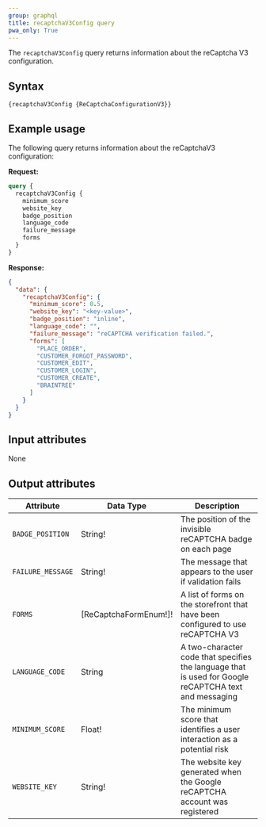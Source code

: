 ```yaml
---
group: graphql
title: recaptchaV3Config query
pwa_only: True
---
```


The `recaptchaV3Config` query returns information about the reCaptcha V3 configuration.

## Syntax

`{recaptchaV3Config {ReCaptchaConfigurationV3}}`

## Example usage

The following query returns information about the reCaptchaV3 configuration:

**Request:**

```graphql
query {
  recaptchaV3Config {
    minimum_score
    website_key
    badge_position
    language_code
    failure_message
    forms
  }
}
```

**Response:**

```json
{
  "data": {
    "recaptchaV3Config": {
      "minimum_score": 0.5,
      "website_key": "<key-value>",
      "badge_position": "inline",
      "language_code": "",
      "failure_message": "reCAPTCHA verification failed.",
      "forms": [
        "PLACE_ORDER",
        "CUSTOMER_FORGOT_PASSWORD",
        "CUSTOMER_EDIT",
        "CUSTOMER_LOGIN",
        "CUSTOMER_CREATE",
        "BRAINTREE"
      ]
    }
  }
}
```

## Input attributes

None

## Output attributes

Attribute | Data Type | Description
--- | --- | ---
`BADGE_POSITION` | String! | The position of the invisible reCAPTCHA badge on each page
`FAILURE_MESSAGE` | String! | The message that appears to the user if validation fails
`FORMS` | [ReCaptchaFormEnum!]! | A list of forms on the storefront that have been configured to use reCAPTCHA V3
`LANGUAGE_CODE` | String | A two-character code that specifies the language that is used for Google reCAPTCHA text and messaging
`MINIMUM_SCORE` | Float! | The minimum score that identifies a user interaction as a potential risk
`WEBSITE_KEY` | String! | The website key generated when the Google reCAPTCHA account was registered
